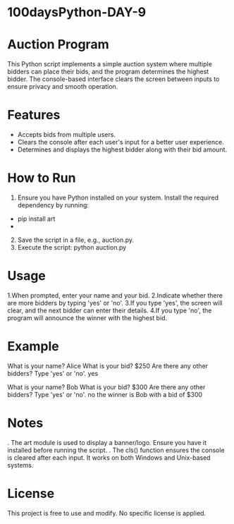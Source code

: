 # 100daysPython-DAY-9

# Auction Program
This Python script implements a simple auction system where multiple bidders can place their bids, and the program determines the highest bidder. The console-based interface clears the screen between inputs to ensure privacy and smooth operation.

# Features
- Accepts bids from multiple users.
- Clears the console after each user's input for a better user experience.
- Determines and displays the highest bidder along with their bid amount.
# How to Run
1. Ensure you have Python installed on your system.
Install the required dependency by running:
- pip install art
- 
2. Save the script in a file, e.g., auction.py.
3. Execute the script:
python auction.py

# Usage
1.When prompted, enter your name and your bid.
2.Indicate whether there are more bidders by typing 'yes' or 'no'.
3.If you type 'yes', the screen will clear, and the next bidder can enter their details.
4.If you type 'no', the program will announce the winner with the highest bid.

# Example

What is your name? Alice
What is your bid? $250
Are there any other bidders? Type 'yes' or 'no'. yes

What is your name? Bob
What is your bid? $300
Are there any other bidders? Type 'yes' or 'no'. no
the winner is Bob with a bid of $300
# Notes
. The art module is used to display a banner/logo. Ensure you have it installed before running the script.
. The cls() function ensures the console is cleared after each input. It works on both Windows and Unix-based systems.
# License
This project is free to use and modify. No specific license is applied.
